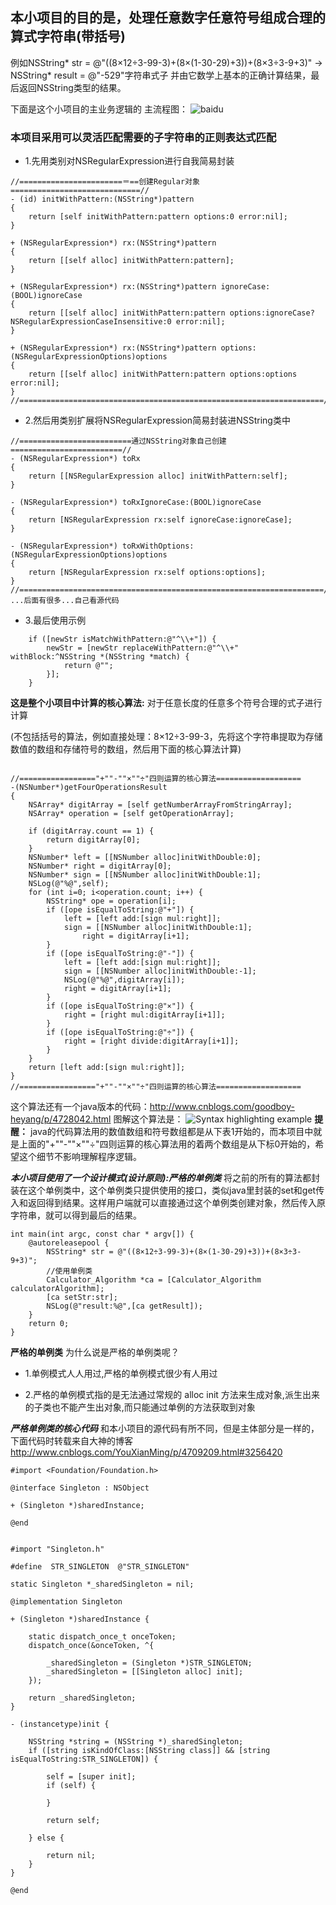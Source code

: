 ## 本小项目的目的是，处理任意数字任意符号组成合理的算式字符串(带括号)
例如NSString* str = @"((8×12÷3-99-3)+(8×(1-30-29)+3))+(8×3÷3-9+3)" -> NSString* result = @"-529"字符串式子
并由它数学上基本的正确计算结果，最后返回NSString类型的结果。

下面是这个小项目的主业务逻辑的 主流程图：
![baidu](http://images2015.cnblogs.com/blog/784420/201508/784420-20150830143019328-1320473262.png)

### 本项目采用可以灵活匹配需要的子字符串的正则表达式匹配

* 1.先用类别对NSRegularExpression进行自我简易封装

```
//=======================＝==创建Regular对象=============================//
- (id) initWithPattern:(NSString*)pattern
{
    return [self initWithPattern:pattern options:0 error:nil];
}

+ (NSRegularExpression*) rx:(NSString*)pattern
{
    return [[self alloc] initWithPattern:pattern];
}

+ (NSRegularExpression*) rx:(NSString*)pattern ignoreCase:(BOOL)ignoreCase
{
    return [[self alloc] initWithPattern:pattern options:ignoreCase?NSRegularExpressionCaseInsensitive:0 error:nil];
}

+ (NSRegularExpression*) rx:(NSString*)pattern options:(NSRegularExpressionOptions)options
{
    return [[self alloc] initWithPattern:pattern options:options error:nil];
}
//====================================================================//
```

* 2.然后用类别扩展将NSRegularExpression简易封装进NSString类中


```
//=========================通过NSString对象自己创建=========================//
- (NSRegularExpression*) toRx
{
    return [[NSRegularExpression alloc] initWithPattern:self];
}

- (NSRegularExpression*) toRxIgnoreCase:(BOOL)ignoreCase
{
    return [NSRegularExpression rx:self ignoreCase:ignoreCase];
}

- (NSRegularExpression*) toRxWithOptions:(NSRegularExpressionOptions)options
{
    return [NSRegularExpression rx:self options:options];
}
//====================================================================//
...后面有很多...自己看源代码
```

* 3.最后使用示例

```
    if ([newStr isMatchWithPattern:@"^\\+"]) {
        newStr = [newStr replaceWithPattern:@"^\\+" withBlock:^NSString *(NSString *match) {
            return @"";
        }];
    }
```


**这是整个小项目中计算的核心算法:**   对于任意长度的任意多个符号合理的式子进行计算

(不包括括号的算法，例如直接处理：8×12÷3-99-3，先将这个字符串提取为存储数值的数组和存储符号的数组，然后用下面的核心算法计算)

```

//================="+""-""×""÷"四则运算的核心算法===================
-(NSNumber*)getFourOperationsResult
{
    NSArray* digitArray = [self getNumberArrayFromStringArray];
    NSArray* operation = [self getOperationArray];
    
    if (digitArray.count == 1) {
        return digitArray[0];
    }
    NSNumber* left = [[NSNumber alloc]initWithDouble:0];
    NSNumber* right = digitArray[0];
    NSNumber* sign = [[NSNumber alloc]initWithDouble:1];
    NSLog(@"%@",self);
    for (int i=0; i<operation.count; i++) {
        NSString* ope = operation[i];
        if ([ope isEqualToString:@"+"]) {
            left = [left add:[sign mul:right]];
            sign = [[NSNumber alloc]initWithDouble:1];
                right = digitArray[i+1];
        }
        if ([ope isEqualToString:@"-"]) {
            left = [left add:[sign mul:right]];
            sign = [[NSNumber alloc]initWithDouble:-1];
            NSLog(@"%@",digitArray[i]);
            right = digitArray[i+1];
        }
        if ([ope isEqualToString:@"×"]) {
            right = [right mul:digitArray[i+1]];
        }
        if ([ope isEqualToString:@"÷"]) {
            right = [right divide:digitArray[i+1]];
        }
    }
    return [left add:[sign mul:right]];
}
//================="+""-""×""÷"四则运算的核心算法===================
```

这个算法还有一个java版本的代码：<http://www.cnblogs.com/goodboy-heyang/p/4728042.html>
图解这个算法是：
![Syntax highlighting example](http://images0.cnblogs.com/blog2015/784420/201508/131749287702597.png)
**提醒：**
java的代码算法用的数值数组和符号数组都是从下表1开始的，而本项目中就是上面的"+""-""×""÷"四则运算的核心算法用的着两个数组是从下标0开始的，希望这个细节不影响理解程序逻辑。

***本小项目使用了一个设计模式(设计原则):严格的单例类***
将之前的所有的算法都封装在这个单例类中，这个单例类只提供使用的接口，类似java里封装的set和get传入和返回得到结果。这样用户端就可以直接通过这个单例类创建对象，然后传入原字符串，就可以得到最后的结果。


```
int main(int argc, const char * argv[]) {
    @autoreleasepool {
        NSString* str = @"((8×12÷3-99-3)+(8×(1-30-29)+3))+(8×3÷3-9+3)";
        //使用单例类
        Calculator_Algorithm *ca = [Calculator_Algorithm calculatorAlgorithm];
        [ca setStr:str];
        NSLog(@"result:%@",[ca getResult]);
    }
    return 0;
}
```

**严格的单例类**
为什么说是严格的单例类呢？

*  1.单例模式人人用过,严格的单例模式很少有人用过

*  2.严格的单例模式指的是无法通过常规的 alloc init 方法来生成对象,派生出来的子类也不能产生出对象,而只能通过单例的方法获取到对象

  ***严格单例类的核心代码*** 和本小项目的源代码有所不同，但是主体部分是一样的，下面代码时转载来自大神的博客<http://www.cnblogs.com/YouXianMing/p/4709209.html#3256420>
  
```
#import <Foundation/Foundation.h>

@interface Singleton : NSObject

+ (Singleton *)sharedInstance;

@end
```

```

#import "Singleton.h"

#define  STR_SINGLETON  @"STR_SINGLETON"

static Singleton *_sharedSingleton = nil;

@implementation Singleton

+ (Singleton *)sharedInstance {

    static dispatch_once_t onceToken;
    dispatch_once(&onceToken, ^{
        
        _sharedSingleton = (Singleton *)STR_SINGLETON;
        _sharedSingleton = [[Singleton alloc] init];
    });

    return _sharedSingleton;
}

- (instancetype)init {
    
    NSString *string = (NSString *)_sharedSingleton;
    if ([string isKindOfClass:[NSString class]] && [string isEqualToString:STR_SINGLETON]) {
        
        self = [super init];
        if (self) {
            
        }
        
        return self;
        
    } else {
    
        return nil;
    }
}

@end
```